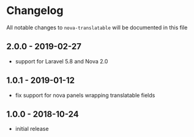# Changelog

All notable changes to `nova-translatable` will be documented in this file

## 2.0.0 - 2019-02-27

- support for Laravel 5.8 and Nova 2.0

## 1.0.1 - 2019-01-12

- fix support for nova panels wrapping translatable fields

## 1.0.0 - 2018-10-24

- initial release
